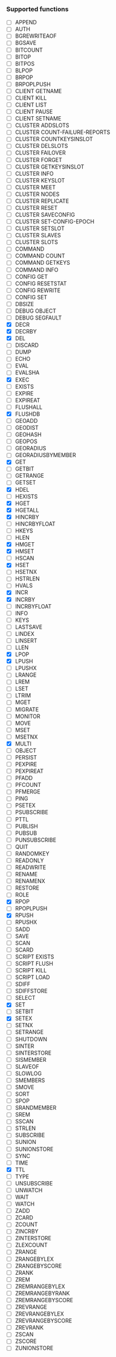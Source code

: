 ### Supported functions

* [ ] APPEND
* [ ] AUTH
* [ ] BGREWRITEAOF
* [ ] BGSAVE
* [ ] BITCOUNT
* [ ] BITOP
* [ ] BITPOS
* [ ] BLPOP
* [ ] BRPOP
* [ ] BRPOPLPUSH
* [ ] CLIENT GETNAME
* [ ] CLIENT KILL
* [ ] CLIENT LIST
* [ ] CLIENT PAUSE
* [ ] CLIENT SETNAME
* [ ] CLUSTER ADDSLOTS
* [ ] CLUSTER COUNT-FAILURE-REPORTS
* [ ] CLUSTER COUNTKEYSINSLOT
* [ ] CLUSTER DELSLOTS
* [ ] CLUSTER FAILOVER
* [ ] CLUSTER FORGET
* [ ] CLUSTER GETKEYSINSLOT
* [ ] CLUSTER INFO
* [ ] CLUSTER KEYSLOT
* [ ] CLUSTER MEET
* [ ] CLUSTER NODES
* [ ] CLUSTER REPLICATE
* [ ] CLUSTER RESET
* [ ] CLUSTER SAVECONFIG
* [ ] CLUSTER SET-CONFIG-EPOCH
* [ ] CLUSTER SETSLOT
* [ ] CLUSTER SLAVES
* [ ] CLUSTER SLOTS
* [ ] COMMAND
* [ ] COMMAND COUNT
* [ ] COMMAND GETKEYS
* [ ] COMMAND INFO
* [ ] CONFIG GET
* [ ] CONFIG RESETSTAT
* [ ] CONFIG REWRITE
* [ ] CONFIG SET
* [ ] DBSIZE
* [ ] DEBUG OBJECT
* [ ] DEBUG SEGFAULT
* [X] DECR
* [X] DECRBY
* [X] DEL
* [ ] DISCARD
* [ ] DUMP
* [ ] ECHO
* [ ] EVAL
* [ ] EVALSHA
* [X] EXEC
* [ ] EXISTS
* [ ] EXPIRE
* [ ] EXPIREAT
* [ ] FLUSHALL
* [X] FLUSHDB
* [ ] GEOADD
* [ ] GEODIST
* [ ] GEOHASH
* [ ] GEOPOS
* [ ] GEORADIUS
* [ ] GEORADIUSBYMEMBER
* [X] GET
* [ ] GETBIT
* [ ] GETRANGE
* [ ] GETSET
* [X] HDEL
* [ ] HEXISTS
* [X] HGET
* [X] HGETALL
* [X] HINCRBY
* [ ] HINCRBYFLOAT
* [ ] HKEYS
* [ ] HLEN
* [X] HMGET
* [X] HMSET
* [ ] HSCAN
* [X] HSET
* [ ] HSETNX
* [ ] HSTRLEN
* [ ] HVALS
* [X] INCR
* [X] INCRBY
* [ ] INCRBYFLOAT
* [ ] INFO
* [ ] KEYS
* [ ] LASTSAVE
* [ ] LINDEX
* [ ] LINSERT
* [ ] LLEN
* [X] LPOP
* [X] LPUSH
* [ ] LPUSHX
* [ ] LRANGE
* [ ] LREM
* [ ] LSET
* [ ] LTRIM
* [ ] MGET
* [ ] MIGRATE
* [ ] MONITOR
* [ ] MOVE
* [ ] MSET
* [ ] MSETNX
* [X] MULTI
* [ ] OBJECT
* [ ] PERSIST
* [ ] PEXPIRE
* [ ] PEXPIREAT
* [ ] PFADD
* [ ] PFCOUNT
* [ ] PFMERGE
* [ ] PING
* [ ] PSETEX
* [ ] PSUBSCRIBE
* [ ] PTTL
* [ ] PUBLISH
* [ ] PUBSUB
* [ ] PUNSUBSCRIBE
* [ ] QUIT
* [ ] RANDOMKEY
* [ ] READONLY
* [ ] READWRITE
* [ ] RENAME
* [ ] RENAMENX
* [ ] RESTORE
* [ ] ROLE
* [X] RPOP
* [ ] RPOPLPUSH
* [X] RPUSH
* [ ] RPUSHX
* [ ] SADD
* [ ] SAVE
* [ ] SCAN
* [ ] SCARD
* [ ] SCRIPT EXISTS
* [ ] SCRIPT FLUSH
* [ ] SCRIPT KILL
* [ ] SCRIPT LOAD
* [ ] SDIFF
* [ ] SDIFFSTORE
* [ ] SELECT
* [X] SET
* [ ] SETBIT
* [X] SETEX
* [ ] SETNX
* [ ] SETRANGE
* [ ] SHUTDOWN
* [ ] SINTER
* [ ] SINTERSTORE
* [ ] SISMEMBER
* [ ] SLAVEOF
* [ ] SLOWLOG
* [ ] SMEMBERS
* [ ] SMOVE
* [ ] SORT
* [ ] SPOP
* [ ] SRANDMEMBER
* [ ] SREM
* [ ] SSCAN
* [ ] STRLEN
* [ ] SUBSCRIBE
* [ ] SUNION
* [ ] SUNIONSTORE
* [ ] SYNC
* [ ] TIME
* [X] TTL
* [ ] TYPE
* [ ] UNSUBSCRIBE
* [ ] UNWATCH
* [ ] WAIT
* [ ] WATCH
* [ ] ZADD
* [ ] ZCARD
* [ ] ZCOUNT
* [ ] ZINCRBY
* [ ] ZINTERSTORE
* [ ] ZLEXCOUNT
* [ ] ZRANGE
* [ ] ZRANGEBYLEX
* [ ] ZRANGEBYSCORE
* [ ] ZRANK
* [ ] ZREM
* [ ] ZREMRANGEBYLEX
* [ ] ZREMRANGEBYRANK
* [ ] ZREMRANGEBYSCORE
* [ ] ZREVRANGE
* [ ] ZREVRANGEBYLEX
* [ ] ZREVRANGEBYSCORE
* [ ] ZREVRANK
* [ ] ZSCAN
* [ ] ZSCORE
* [ ] ZUNIONSTORE
